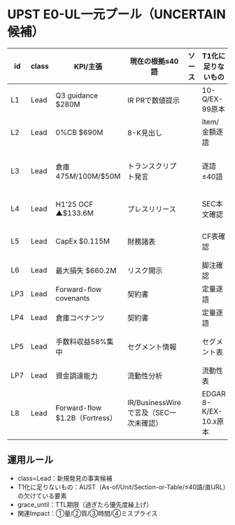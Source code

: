 # UPST E0-UL一元プール（UNCERTAIN候補）

| id | class | KPI/主張 | 現在の根拠≤40語 | ソース | T1化に足りないもの | 次アクション | 関連Impact | grace_until |
|----|-------|----------|-----------------|-------|-------------------|-------------|-------------|-------------|
| L1 | Lead | Q3 guidance $280M | IR PRで数値提示 | <URL> | 10-Q/EX-99原本 | EX-99リンク確定 | guidance_q3_2024 | 2024-12-31 |
| L2 | Lead | 0%CB $690M | 8-K見出し | <URL> | Item/金額逐語 | Item 8.01逐語抽出 | convertible_bond | 2024-12-31 |
| L3 | Lead | 倉庫 $475M/$100M/$50M | トランスクリプト発言 | <URL> | 逐語≤40語 | トランスクリプト精査 | warehouse_facility | 2024-12-31 |
| L4 | Lead | H1'25 OCF ▲$133.6M | プレスリリース | <URL> | SEC本文確認 | 10-K/10-Q本文 | operating_cash_flow | 2024-12-31 |
| L5 | Lead | CapEx $0.115M | 財務諸表 | <URL> | CF表確認 | キャッシュフロー表 | capex_q3 | 2024-12-31 |
| L6 | Lead | 最大損失 $660.2M | リスク開示 | <URL> | 脚注確認 | リスク要因 | max_loss | 2024-12-31 |
| LP3 | Lead | Forward-flow covenants | 契約書 | <URL> | 定量逐語 | 契約条項抽出 | forward_flow_covenants | 2024-12-31 |
| LP4 | Lead | 倉庫コベナンツ | 契約書 | <URL> | 定量逐語 | 契約条項抽出 | warehouse_covenants | 2024-12-31 |
| LP5 | Lead | 手数料収益58%集中 | セグメント情報 | <URL> | セグメント表 | セグメント分析 | fee_revenue_concentration | 2024-12-31 |
| LP7 | Lead | 資金調達能力 | 流動性分析 | <URL> | 流動性表 | 流動性分析 | funding_capacity | 2024-12-31 |
| L8 | Lead | Forward-flow $1.2B（Fortress） | IR/BusinessWireで言及（SEC一次未確認） | <URL> | EDGAR 8-K/EX-10.x原本 | EDGARで8-K/EX-10.x探索 | forward_flow_commitment | 2025-09-23 |

## 運用ルール
- class=Lead：新規発見の事実候補
- T1化に足りないもの：AUST（As-of/Unit/Section-or-Table/≤40語/直URL）の欠けている要素
- grace_until：TTL期限（過ぎたら優先度繰上げ）
- 関連Impact：①量/②質/③時間/④ミスプライス
